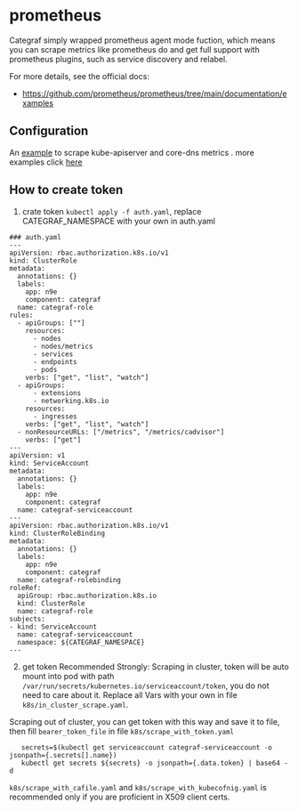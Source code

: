 # prometheus
Categraf simply wrapped prometheus agent mode fuction, which means you can scrape metrics like prometheus do and get full support with prometheus plugins, such as service discovery and relabel.

For more details, see the official docs:
- https://github.com/prometheus/prometheus/tree/main/documentation/examples

## Configuration

An [example](../conf/in_cluster_scrape.yaml) to scrape kube-apiserver and core-dns metrics .
more examples click [here](https://github.com/prometheus/prometheus/tree/main/documentation/examples)


## How to create token 

1. crate token ```kubectl apply -f auth.yaml```,  replace CATEGRAF_NAMESPACE with your own in auth.yaml 
```
### auth.yaml
---
apiVersion: rbac.authorization.k8s.io/v1
kind: ClusterRole
metadata:
  annotations: {}
  labels:
    app: n9e
    component: categraf
  name: categraf-role
rules:
  - apiGroups: [""]
    resources:
      - nodes
      - nodes/metrics
      - services
      - endpoints
      - pods
    verbs: ["get", "list", "watch"]
  - apiGroups:
      - extensions
      - networking.k8s.io
    resources:
      - ingresses
    verbs: ["get", "list", "watch"]
  - nonResourceURLs: ["/metrics", "/metrics/cadvisor"]
    verbs: ["get"]
---
apiVersion: v1
kind: ServiceAccount
metadata:
  annotations: {}
  labels:
    app: n9e
    component: categraf
  name: categraf-serviceaccount
---
apiVersion: rbac.authorization.k8s.io/v1
kind: ClusterRoleBinding
metadata:
  annotations: {}
  labels:
    app: n9e
    component: categraf
  name: categraf-rolebinding
roleRef:
  apiGroup: rbac.authorization.k8s.io
  kind: ClusterRole
  name: categraf-role
subjects:
- kind: ServiceAccount
  name: categraf-serviceaccount
  namespace: ${CATEGRAF_NAMESPACE}
---
```
2. get token
Recommended Strongly: Scraping in cluster, token will be auto mount into pod with path ```/var/run/secrets/kubernetes.io/serviceaccount/token```, you do not need to care about it. Replace all Vars with your own in file `k8s/in_cluster_scrape.yaml`.
 
Scraping out of cluster, you can get token with this way and save it to file, then fill `bearer_token_file` in file `k8s/scrape_with_token.yaml` 
``` 
   secrets=$(kubectl get serviceaccount categraf-serviceaccount -o jsonpath={.secrets[].name})
   kubectl get secrets ${secrets} -o jsonpath={.data.token} | base64 -d
``` 
`k8s/scrape_with_cafile.yaml` and `k8s/scrape_with_kubecofnig.yaml` is recommended only if you are proficient in 
X509 client certs.

